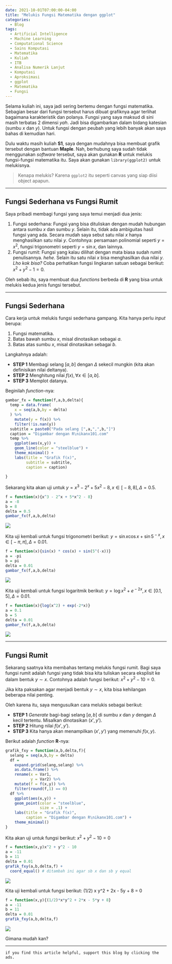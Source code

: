 ```yaml
---
date: 2021-10-01T07:00:00-04:00
title: "Melukis Fungsi Matematika dengan ggplot"
categories:
  - Blog
tags:
  - Artificial Intelligence
  - Machine Learning
  - Computational Science
  - Sains Komputasi
  - Matematika
  - Kuliah
  - ITB
  - Analisa Numerik Lanjut
  - Komputasi
  - Aproksimasi
  - ggplot
  - Matematika
  - Fungsi
---
```



Selama kuliah ini, saya jadi sering bertemu dengan fungsi matematika.
Sebagian besar dari fungsi tersebut harus dibuat grafiknya agar terlihat
bagaimana karakteristik dan polanya. Fungsi yang saya maksud di sini
masih terbatas 2 dimensi *yah*. Jadi bisa digambarkan dalam bidang
katesian (sumbu *x* dan *y*). Untuk fungsi dengan peubah yang lebih
banyak akan saya bahas di kemudian hari.

Dulu waktu masih kuliah **S1**, saya dengan mudahnya bisa membuat grafik
tersebut dengan bantuan **Maple**. Nah, berhubung saya sudah tidak
menggunakan *software* tersebut, saya akan gunakan **R** untuk melukis
fungsi-fungsi matematika itu. Saya akan gunakan `library(ggplot2)` untuk
melukisnya.

> Kenapa melukis? Karena `ggplot2` itu seperti canvas yang siap diisi
> object apapun.

------------------------------------------------------------------------

## Fungsi Sederhana vs Fungsi Rumit

Saya pribadi membagi fungsi yang saya temui menjadi dua jenis:

1.  Fungsi sederhana: Fungsi yang bisa dituliskan dengan mudah hubungan
    antara sumbu *x* dan sumbu *y*. Selain itu, tidak ada ambiguitas
    hasil fungsi yang ada. Secara mudah saya sebut satu nilai *x* hanya
    menghasilkan satu nilai *y*. Contohnya: persamaan polinomial seperti
    *y* = *x*<sup>2</sup>, fungsi trigonometri seperti *y* = sin *x*,
    dan lainnya.
2.  Fungsi rumit: Fungsi yang kalau dilihat dengan mata biasa sudah
    rumit penulisannya. *hehe*. Selain itu satu nilai *x* bisa
    menghasilkan dua nilai *y*. *Lho kok bisa?* Coba perhatikan fungsi
    lingkaran satuan sebagai berikut:
    *x*<sup>2</sup> + *y*<sup>2</sup> − 1 = 0.

Oleh sebab itu, saya membuat dua *functions* berbeda di **R** yang bisa
untuk melukis kedua jenis fungsi tersebut.

------------------------------------------------------------------------

## Fungsi Sederhana

Cara kerja untuk melukis fungsi sederhana gampang. Kita hanya perlu
*input* berupa:

1.  Fungsi matematika.
2.  Batas bawah sumbu *x*, misal dinotasikan sebagai *a*.
3.  Batas atas sumbu *x*, misal dinotasikan sebagai *b*.

Langkahnya adalah:

-   **STEP 1** Membagi selang \[*a*, *b*\] dengan *Δ* sekecil mungkin
    (kita akan definisikan nilai deltanya).
-   **STEP 2** Menghitung nilai *f*(*x*), ∀*x* ∈ \[*a*, *b*\].
-   **STEP 3** Memplot datanya.

Beginilah *function*-nya:

``` r
gambar_fx = function(f,a,b,delta){
  temp = data.frame(
    x = seq(a,b,by = delta)
  ) %>% 
    mutate(y = f(x)) %>% 
    filter(!is.nan(y))
  subtitle = paste0("Pada selang [",a,",",b,"]")
  caption = "Digambar dengan R\nikanx101.com"
  temp %>% 
    ggplot(aes(x,y)) +
    geom_line(color = "steelblue") +
    theme_minimal() +
    labs(title = "Grafik f(x)",
         subtitle = subtitle,
         caption = caption)
   
}
```

Sekarang kita akan uji untuk
*y* = *x*<sup>3</sup> − 2<sup>*x*</sup> + 5*x*<sup>2</sup> − 8, *x* ∈ \[ − 8, 8\], *Δ* = 0.5.

``` r
f = function(x){x^3 - 2^x + 5*x^2 - 8}
a = -8
b = 8
delta = 0.5
gambar_fx(f,a,b,delta)
```

![](https://raw.githubusercontent.com/ikanx101/ikanx101.github.io/master/_posts/matematika%20ITB/analisa%20numerik%20lanjut/grafik%20fx/lukis-fx_files/figure-gfm/unnamed-chunk-2-1.png)<!-- -->

Kita uji kembali untuk fungsi trigonometri berikut:
*y* = sin *x*cos *x* + sin 5<sup> − *x*</sup>, *x* ∈ \[ − *π*, *π*\], *Δ* = 0.01.

``` r
f = function(x){sin(x) * cos(x) + sin(5^(-x))}
a = -pi
b = pi
delta = 0.01
gambar_fx(f,a,b,delta)
```

![](https://raw.githubusercontent.com/ikanx101/ikanx101.github.io/master/_posts/matematika%20ITB/analisa%20numerik%20lanjut/grafik%20fx/lukis-fx_files/figure-gfm/unnamed-chunk-3-1.png)<!-- -->

Kita uji kembali untuk fungsi logaritmik berikut:
*y* = log *x*<sup>2</sup> + *e*<sup> − 2*x*</sup>, *x* ∈ \[0.1, 5\], *Δ* = 0.01.

``` r
f = function(x){log(x^2) + exp(-2*x)}
a = 0.1
b = 5
delta = 0.01
gambar_fx(f,a,b,delta)
```

![](https://raw.githubusercontent.com/ikanx101/ikanx101.github.io/master/_posts/matematika%20ITB/analisa%20numerik%20lanjut/grafik%20fx/lukis-fx_files/figure-gfm/unnamed-chunk-4-1.png)<!-- -->

------------------------------------------------------------------------

## Fungsi Rumit

Sekarang saatnya kita membahas tentang melukis fungsi rumit. Bagi saya
fungsi rumit adalah fungsi yang tidak bisa kita tuliskan secara
eksplisit ke dalam bentuk *y* ∼ *x*. Contohnya adalah fungsi berikut:
*x*<sup>2</sup> + *y*<sup>2</sup> − 10 = 0.

Jika kita paksakan agar menjadi bentuk *y* ∼ *x*, kita bisa kehilangan
beberapa nilai penting.

Oleh karena itu, saya mengusulkan cara melukis sebagai berikut:

-   **STEP 1** *Generate* bagi-bagi selang \[*a*, *b*\] di sumbu
    *x* dan *y* dengan *Δ* kecil tertentu. Misalkan dinotasikan
    (*x*′, *y*′).
-   **STEP 2** Hitung nilai *f*(*x*′, *y*′).
-   **STEP 3** Kita hanya akan menampilkan (*x*′, *y*′) yang memenuhi
    *f*(*x*, *y*).

Berikut adalah *function* **R**-nya:

``` r
grafik_fxy = function(a,b,delta,f){
  selang = seq(a,b,by = delta)
  df = 
    expand.grid(selang,selang) %>% 
    as.data.frame() %>% 
    rename(x = Var1,
           y = Var2) %>%  
    mutate(f = f(x,y)) %>%
    filter(round(f,1) == 0) 
  df %>% 
    ggplot(aes(x,y)) +
    geom_point(color = "steelblue",
               size = .1) +
    labs(title = "Grafik f(x)",
         caption = "Digambar dengan R\nikanx101.com") +
    theme_minimal()
}
```

Kita akan uji untuk fungsi berikut:
*x*<sup>2</sup> + *y*<sup>2</sup> − 10 = 0

``` r
f = function(x,y)x^2 + y^2 - 10
a = -11
b = 11
delta = 0.01
grafik_fxy(a,b,delta,f) + 
  coord_equal() # ditambah ini agar sb x dan sb y equal
```

![](https://raw.githubusercontent.com/ikanx101/ikanx101.github.io/master/_posts/matematika%20ITB/analisa%20numerik%20lanjut/grafik%20fx/lukis-fx_files/figure-gfm/unnamed-chunk-6-1.png)<!-- -->

Kita uji kembali untuk fungsi berikut:
(1/2) x y^2 + 2x - 5y + 8 = 0

``` r
f = function(x,y){(1/2)*x*y^2 + 2*x - 5*y + 8}
a = -11
b = 11
delta = 0.01
grafik_fxy(a,b,delta,f) 
```

![](https://raw.githubusercontent.com/ikanx101/ikanx101.github.io/master/_posts/matematika%20ITB/analisa%20numerik%20lanjut/grafik%20fx/lukis-fx_files/figure-gfm/unnamed-chunk-7-1.png)<!-- -->

Gimana mudah kan?

------------------------------------------------------------------------

`if you find this article helpful, support this blog by clicking the ads.`
